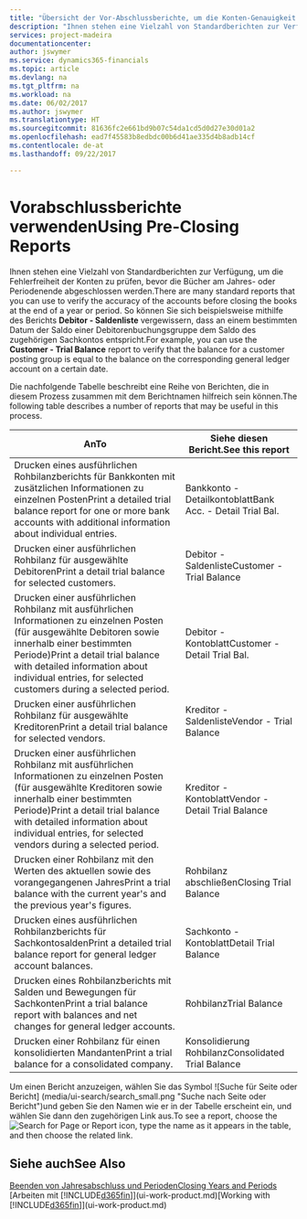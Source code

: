 ```yaml
---
title: "Übersicht der Vor-Abschlussberichte, um die Konten-Genauigkeit sicherzustellen| Microsoft Docs"
description: "Ihnen stehen eine Vielzahl von Standardberichten zur Verfügung, um die Fehlerfreiheit der Konten zu prüfen, bevor die Bücher am Jahres- oder Periodenende abgeschlossen werden."
services: project-madeira
documentationcenter: 
author: jswymer
ms.service: dynamics365-financials
ms.topic: article
ms.devlang: na
ms.tgt_pltfrm: na
ms.workload: na
ms.date: 06/02/2017
ms.author: jswymer
ms.translationtype: HT
ms.sourcegitcommit: 81636fc2e661bd9b07c54da1cd5d0d27e30d01a2
ms.openlocfilehash: ead7f45583b8edbdc00b6d41ae335d4b8adb14cf
ms.contentlocale: de-at
ms.lasthandoff: 09/22/2017

---
```

# <a name="using-pre-closing-reports"></a><span data-ttu-id="7ed82-103">Vorabschlussberichte verwenden</span><span class="sxs-lookup"><span data-stu-id="7ed82-103">Using Pre-Closing Reports</span></span>
<span data-ttu-id="7ed82-104">Ihnen stehen eine Vielzahl von Standardberichten zur Verfügung, um die Fehlerfreiheit der Konten zu prüfen, bevor die Bücher am Jahres- oder Periodenende abgeschlossen werden.</span><span class="sxs-lookup"><span data-stu-id="7ed82-104">There are many standard reports that you can use to verify the accuracy of the accounts before closing the books at the end of a year or period.</span></span> <span data-ttu-id="7ed82-105">So können Sie sich beispielsweise mithilfe des Berichts **Debitor - Saldenliste** vergewissern, dass an einem bestimmten Datum der Saldo einer Debitorenbuchungsgruppe dem Saldo des zugehörigen Sachkontos entspricht.</span><span class="sxs-lookup"><span data-stu-id="7ed82-105">For example, you can use the **Customer - Trial Balance** report to verify that the balance for a customer posting group is equal to the balance on the corresponding general ledger account on a certain date.</span></span>

<span data-ttu-id="7ed82-106">Die nachfolgende Tabelle beschreibt eine Reihe von Berichten, die in diesem Prozess zusammen mit dem Berichtnamen hilfreich sein können.</span><span class="sxs-lookup"><span data-stu-id="7ed82-106">The following table describes a number of reports that may be useful in this process.</span></span>

| <span data-ttu-id="7ed82-107">An</span><span class="sxs-lookup"><span data-stu-id="7ed82-107">To</span></span> | <span data-ttu-id="7ed82-108">Siehe diesen Bericht.</span><span class="sxs-lookup"><span data-stu-id="7ed82-108">See this report</span></span> |
| --- | --- |
| <span data-ttu-id="7ed82-109">Drucken eines ausführlichen Rohbilanzberichts für Bankkonten mit zusätzlichen Informationen zu einzelnen Posten</span><span class="sxs-lookup"><span data-stu-id="7ed82-109">Print a detailed trial balance report for one or more bank accounts with additional information about individual entries.</span></span> |<span data-ttu-id="7ed82-110">Bankkonto - Detailkontoblatt</span><span class="sxs-lookup"><span data-stu-id="7ed82-110">Bank Acc. - Detail Trial Bal.</span></span> |
| <span data-ttu-id="7ed82-111">Drucken einer ausführlichen Rohbilanz für ausgewählte Debitoren</span><span class="sxs-lookup"><span data-stu-id="7ed82-111">Print a detail trial balance for selected customers.</span></span> |<span data-ttu-id="7ed82-112">Debitor - Saldenliste</span><span class="sxs-lookup"><span data-stu-id="7ed82-112">Customer - Trial Balance</span></span> |
| <span data-ttu-id="7ed82-113">Drucken einer ausführlichen Rohbilanz mit ausführlichen Informationen zu einzelnen Posten (für ausgewählte Debitoren sowie innerhalb einer bestimmten Periode)</span><span class="sxs-lookup"><span data-stu-id="7ed82-113">Print a detail trial balance with detailed information about individual entries, for selected customers during a selected period.</span></span> |<span data-ttu-id="7ed82-114">Debitor - Kontoblatt</span><span class="sxs-lookup"><span data-stu-id="7ed82-114">Customer - Detail Trial Bal.</span></span> |
| <span data-ttu-id="7ed82-115">Drucken einer ausführlichen Rohbilanz für ausgewählte Kreditoren</span><span class="sxs-lookup"><span data-stu-id="7ed82-115">Print a detail trial balance for selected vendors.</span></span> |<span data-ttu-id="7ed82-116">Kreditor - Saldenliste</span><span class="sxs-lookup"><span data-stu-id="7ed82-116">Vendor - Trial Balance</span></span> |
| <span data-ttu-id="7ed82-117">Drucken einer ausführlichen Rohbilanz mit ausführlichen Informationen zu einzelnen Posten (für ausgewählte Kreditoren sowie innerhalb einer bestimmten Periode)</span><span class="sxs-lookup"><span data-stu-id="7ed82-117">Print a detail trial balance with detailed information about individual entries, for selected vendors during a selected period.</span></span> |<span data-ttu-id="7ed82-118">Kreditor - Kontoblatt</span><span class="sxs-lookup"><span data-stu-id="7ed82-118">Vendor - Detail Trial Balance</span></span> |
| <span data-ttu-id="7ed82-119">Drucken einer Rohbilanz mit den Werten des aktuellen sowie des vorangegangenen Jahres</span><span class="sxs-lookup"><span data-stu-id="7ed82-119">Print a trial balance with the current year's and the previous year's figures.</span></span> |<span data-ttu-id="7ed82-120">Rohbilanz abschließen</span><span class="sxs-lookup"><span data-stu-id="7ed82-120">Closing Trial Balance</span></span> |
| <span data-ttu-id="7ed82-121">Drucken eines ausführlichen Rohbilanzberichts für Sachkontosalden</span><span class="sxs-lookup"><span data-stu-id="7ed82-121">Print a detailed trial balance report for general ledger account balances.</span></span> |<span data-ttu-id="7ed82-122">Sachkonto - Kontoblatt</span><span class="sxs-lookup"><span data-stu-id="7ed82-122">Detail Trial Balance</span></span> |
| <span data-ttu-id="7ed82-123">Drucken eines Rohbilanzberichts mit Salden und Bewegungen für Sachkonten</span><span class="sxs-lookup"><span data-stu-id="7ed82-123">Print a trial balance report with balances and net changes for general ledger accounts.</span></span> |<span data-ttu-id="7ed82-124">Rohbilanz</span><span class="sxs-lookup"><span data-stu-id="7ed82-124">Trial Balance</span></span> |
| <span data-ttu-id="7ed82-125">Drucken einer Rohbilanz für einen konsolidierten Mandanten</span><span class="sxs-lookup"><span data-stu-id="7ed82-125">Print a trial balance for a consolidated company.</span></span> |<span data-ttu-id="7ed82-126">Konsolidierung Rohbilanz</span><span class="sxs-lookup"><span data-stu-id="7ed82-126">Consolidated Trial Balance</span></span> |

<span data-ttu-id="7ed82-127">Um einen Bericht anzuzeigen, wählen Sie das Symbol ![Suche für Seite oder Bericht] (media/ui-search/search_small.png "Suche nach Seite oder Bericht")und geben Sie den Namen wie er in der Tabelle erscheint ein, und wählen Sie dann den zugehörigen Link aus.</span><span class="sxs-lookup"><span data-stu-id="7ed82-127">To see a report, choose the ![Search for Page or Report](media/ui-search/search_small.png "Search for Page or Report icon") icon, type the name as it appears in the table, and then choose the related link.</span></span>

## <a name="see-also"></a><span data-ttu-id="7ed82-128">Siehe auch</span><span class="sxs-lookup"><span data-stu-id="7ed82-128">See Also</span></span>
[<span data-ttu-id="7ed82-129">Beenden von Jahresabschluss und Perioden</span><span class="sxs-lookup"><span data-stu-id="7ed82-129">Closing Years and Periods</span></span>](year-close-years-periods.md)  
<span data-ttu-id="7ed82-130">[Arbeiten mit [!INCLUDE[d365fin](includes/d365fin_md.md)]](ui-work-product.md)</span><span class="sxs-lookup"><span data-stu-id="7ed82-130">[Working with [!INCLUDE[d365fin](includes/d365fin_md.md)]](ui-work-product.md)</span></span>


